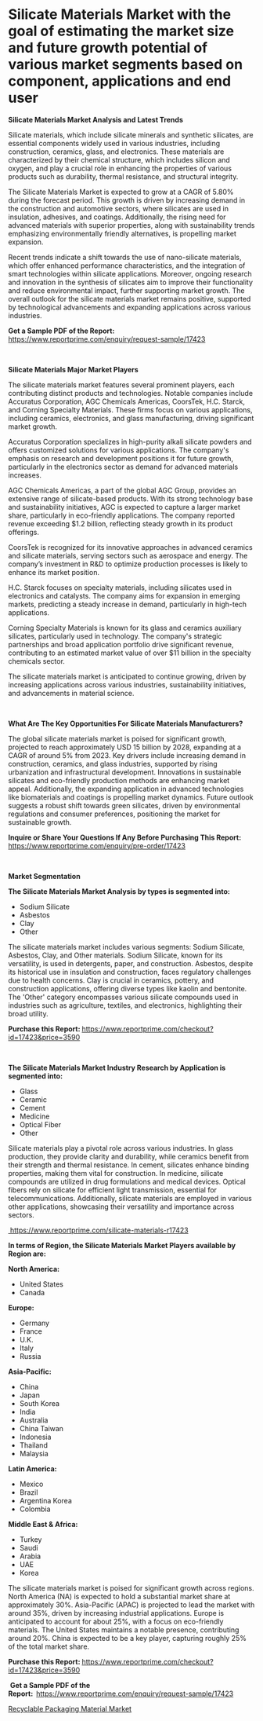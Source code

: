 <p><h1>Silicate Materials Market with the goal of estimating the market size and future growth potential of various market segments based on component, applications and end user</h1></p><p><strong>Silicate Materials Market Analysis and Latest Trends</strong></p>
<p><p>Silicate materials, which include silicate minerals and synthetic silicates, are essential components widely used in various industries, including construction, ceramics, glass, and electronics. These materials are characterized by their chemical structure, which includes silicon and oxygen, and play a crucial role in enhancing the properties of various products such as durability, thermal resistance, and structural integrity.</p><p>The Silicate Materials Market is expected to grow at a CAGR of 5.80% during the forecast period. This growth is driven by increasing demand in the construction and automotive sectors, where silicates are used in insulation, adhesives, and coatings. Additionally, the rising need for advanced materials with superior properties, along with sustainability trends emphasizing environmentally friendly alternatives, is propelling market expansion.</p><p>Recent trends indicate a shift towards the use of nano-silicate materials, which offer enhanced performance characteristics, and the integration of smart technologies within silicate applications. Moreover, ongoing research and innovation in the synthesis of silicates aim to improve their functionality and reduce environmental impact, further supporting market growth. The overall outlook for the silicate materials market remains positive, supported by technological advancements and expanding applications across various industries.</p></p>
<p><strong>Get a Sample PDF of the Report:&nbsp;</strong> <a href="https://www.reportprime.com/enquiry/request-sample/17423?utm_campaign=2810&utm_medium=2&utm_source=Github&utm_content=ia&utm_term=18032025&utm_id=silicate-materials">https://www.reportprime.com/enquiry/request-sample/17423</a></p>
<p>&nbsp;</p>
<p><strong>Silicate Materials Major Market Players</strong></p>
<p><p>The silicate materials market features several prominent players, each contributing distinct products and technologies. Notable companies include Accuratus Corporation, AGC Chemicals Americas, CoorsTek, H.C. Starck, and Corning Specialty Materials. These firms focus on various applications, including ceramics, electronics, and glass manufacturing, driving significant market growth.</p><p>Accuratus Corporation specializes in high-purity alkali silicate powders and offers customized solutions for various applications. The company's emphasis on research and development positions it for future growth, particularly in the electronics sector as demand for advanced materials increases.</p><p>AGC Chemicals Americas, a part of the global AGC Group, provides an extensive range of silicate-based products. With its strong technology base and sustainability initiatives, AGC is expected to capture a larger market share, particularly in eco-friendly applications. The company reported revenue exceeding $1.2 billion, reflecting steady growth in its product offerings.</p><p>CoorsTek is recognized for its innovative approaches in advanced ceramics and silicate materials, serving sectors such as aerospace and energy. The company’s investment in R&D to optimize production processes is likely to enhance its market position.</p><p>H.C. Starck focuses on specialty materials, including silicates used in electronics and catalysts. The company aims for expansion in emerging markets, predicting a steady increase in demand, particularly in high-tech applications.</p><p>Corning Specialty Materials is known for its glass and ceramics auxiliary silicates, particularly used in technology. The company's strategic partnerships and broad application portfolio drive significant revenue, contributing to an estimated market value of over $11 billion in the specialty chemicals sector.</p><p>The silicate materials market is anticipated to continue growing, driven by increasing applications across various industries, sustainability initiatives, and advancements in material science.</p></p>
<p>&nbsp;</p>
<p><strong>What Are The Key Opportunities For Silicate Materials Manufacturers?</strong></p>
<p><p>The global silicate materials market is poised for significant growth, projected to reach approximately USD 15 billion by 2028, expanding at a CAGR of around 5% from 2023. Key drivers include increasing demand in construction, ceramics, and glass industries, supported by rising urbanization and infrastructural development. Innovations in sustainable silicates and eco-friendly production methods are enhancing market appeal. Additionally, the expanding application in advanced technologies like biomaterials and coatings is propelling market dynamics. Future outlook suggests a robust shift towards green silicates, driven by environmental regulations and consumer preferences, positioning the market for sustainable growth.</p></p>
<p><strong>Inquire or Share Your Questions If Any Before Purchasing This Report:</strong> <a href="https://www.reportprime.com/enquiry/pre-order/17423?utm_campaign=2810&utm_medium=2&utm_source=Github&utm_content=ia&utm_term=18032025&utm_id=silicate-materials">https://www.reportprime.com/enquiry/pre-order/17423</a></p>
<p>&nbsp;</p>
<p><strong>Market Segmentation</strong></p>
<p><strong>The Silicate Materials Market Analysis by types is segmented into:</strong></p>
<p><ul><li>Sodium Silicate</li><li>Asbestos</li><li>Clay</li><li>Other</li></ul></p>
<p><p>The silicate materials market includes various segments: Sodium Silicate, Asbestos, Clay, and Other materials. Sodium Silicate, known for its versatility, is used in detergents, paper, and construction. Asbestos, despite its historical use in insulation and construction, faces regulatory challenges due to health concerns. Clay is crucial in ceramics, pottery, and construction applications, offering diverse types like kaolin and bentonite. The 'Other' category encompasses various silicate compounds used in industries such as agriculture, textiles, and electronics, highlighting their broad utility.</p></p>
<p><strong>Purchase this Report:&nbsp;</strong><a href="https://www.reportprime.com/checkout?id=17423&price=3590&utm_campaign=2810&utm_medium=2&utm_source=Github&utm_content=ia&utm_term=18032025&utm_id=silicate-materials">https://www.reportprime.com/checkout?id=17423&price=3590</a></p>
<p>&nbsp;</p>
<p><strong>The Silicate Materials Market Industry Research by Application is segmented into:</strong></p>
<p><ul><li>Glass</li><li>Ceramic</li><li>Cement</li><li>Medicine</li><li>Optical Fiber</li><li>Other</li></ul></p>
<p><p>Silicate materials play a pivotal role across various industries. In glass production, they provide clarity and durability, while ceramics benefit from their strength and thermal resistance. In cement, silicates enhance binding properties, making them vital for construction. In medicine, silicate compounds are utilized in drug formulations and medical devices. Optical fibers rely on silicate for efficient light transmission, essential for telecommunications. Additionally, silicate materials are employed in various other applications, showcasing their versatility and importance across sectors.</p></p>
<p><a href="https://www.reportprime.com/silicate-materials-r17423?utm_campaign=2810&utm_medium=2&utm_source=Github&utm_content=ia&utm_term=18032025&utm_id=silicate-materials">&nbsp;https://www.reportprime.com/silicate-materials-r17423</a></p>
<p><strong>In terms of Region, the Silicate Materials Market Players available by Region are:</strong></p>
<p>
    <p> <strong> North America: </strong>
        <ul>
            <li>United States</li>
            <li>Canada</li>
        </ul>
        </p> 
    <p> <strong> Europe: </strong>
        <ul>
            <li>Germany</li>
            <li>France</li>
            <li>U.K.</li>
            <li>Italy</li>
            <li>Russia</li>
        </ul>
        </p> 
    <p> <strong> Asia-Pacific: </strong>
        <ul>
            <li>China</li>
            <li>Japan</li>
            <li>South Korea</li>
            <li>India</li>
            <li>Australia</li>
            <li>China Taiwan</li>
            <li>Indonesia</li>
            <li>Thailand</li>
            <li>Malaysia</li>
        </ul>
        </p> 
    <p> <strong> Latin America: </strong>
        <ul>
            <li>Mexico</li>
            <li>Brazil</li>
            <li>Argentina Korea</li>
            <li>Colombia</li>
        </ul>
        </p> 
    <p> <strong> Middle East & Africa: </strong>
        <ul>
            <li>Turkey</li>
            <li>Saudi</li>
            <li>Arabia</li>
            <li>UAE</li>
            <li>Korea</li>
        </ul>
    </p>
    </p>
<p><p>The silicate materials market is poised for significant growth across regions. North America (NA) is expected to hold a substantial market share at approximately 30%. Asia-Pacific (APAC) is projected to lead the market with around 35%, driven by increasing industrial applications. Europe is anticipated to account for about 25%, with a focus on eco-friendly materials. The United States maintains a notable presence, contributing around 20%. China is expected to be a key player, capturing roughly 25% of the total market share.</p></p>
<p><strong>Purchase this Report: </strong><a href="https://www.reportprime.com/checkout?id=17423&price=3590&utm_campaign=2810&utm_medium=2&utm_source=Github&utm_content=ia&utm_term=18032025&utm_id=silicate-materials">https://www.reportprime.com/checkout?id=17423&price=3590</a></p>
<p>&nbsp;<strong>Get a Sample PDF of the Report:&nbsp;&nbsp;</strong><a href="https://www.reportprime.com/enquiry/request-sample/17423?utm_campaign=2810&utm_medium=2&utm_source=Github&utm_content=ia&utm_term=18032025&utm_id=silicate-materials">https://www.reportprime.com/enquiry/request-sample/17423</a></p>
<p><strong></strong></p>
<p><p><a href="https://github.com/mayabungard8092/Market-Research-Report-List-1/blob/main/recyclable-packaging-material-market.md?utm_campaign=2810&utm_medium=2&utm_source=Github&utm_content=ia&utm_term=18032025&utm_id=silicate-materials">Recyclable Packaging Material Market</a></p></p>